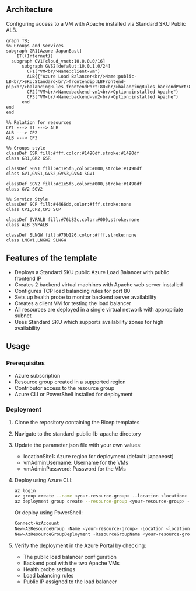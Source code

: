 ## Architecture
Configuring access to a VM with Apache installed via Standard SKU Public ALB.

```mermaid
graph TB;
%% Groups and Services
subgraph GR1[Azure JapanEast]
    IT((Internet))
  subgraph GV1[cloud_vnet:10.0.0.0/16]
      subgraph GVS2[defalut:10.0.1.0/24]
        CP1("VM<br/>Name:client-vm")
        ALB{{"Azure Load Balancer<br/>Name:public-LB<br/>SKU:Standard<br/>frontendip:LBFrontend-pip<br/>balancingRules_frontendPort:80<br/>balancingRules_backendPort:80<br/>balancingRules_protocol:TCP<br/>ProbeRules_protocol:TCP<br/>ProbeRules_port:80<br/>ProbeRules_interval:5"}}
        CP2("VM<br/>Name:backend-vm1<br/>Option:installed Apache")
        CP3("VM<br/>Name:backend-vm2<br/>Option:installed Apache")
      end
end
end

%% Relation for resources
CP1 ---> IT ---> ALB
ALB ---> CP2
ALB ---> CP3

%% Groups style
classDef GSR fill:#fff,color:#1490df,stroke:#1490df
class GR1,GR2 GSR

classDef SGV1 fill:#c1e5f5,color:#000,stroke:#1490df
class GV1,GVS1,GVS2,GVS3,GVS4 SGV1

classDef SGV2 fill:#c1e5f5,color:#000,stroke:#1490df
class GV2 SGV2
 
%% Service Style
classDef SCP fill:#4466dd,color:#fff,stroke:none
class CP1,CP2,CP3 SCP

classDef SVPALB fill:#76b82c,color:#000,stroke:none
class ALB SVPALB

classDef SLNGW fill:#70b126,color:#fff,stroke:none
class LNGW1,LNGW2 SLNGW

```

## Features of the template

- Deploys a Standard SKU public Azure Load Balancer with public frontend IP
- Creates 2 backend virtual machines with Apache web server installed
- Configures TCP load balancing rules for port 80
- Sets up health probe to monitor backend server availability
- Creates a client VM for testing the load balancer
- All resources are deployed in a single virtual network with appropriate subnet
- Uses Standard SKU which supports availability zones for high availability

## Usage

### Prerequisites
- Azure subscription
- Resource group created in a supported region
- Contributor access to the resource group
- Azure CLI or PowerShell installed for deployment

### Deployment

1. Clone the repository containing the Bicep templates
2. Navigate to the standard-public-lb-apache directory
3. Update the parameter.json file with your own values:
   - locationSite1: Azure region for deployment (default: japaneast)
   - vmAdminUsername: Username for the VMs
   - vmAdminPassword: Password for the VMs

4. Deploy using Azure CLI:
   ```bash
   az login
   az group create --name <your-resource-group> --location <location>
   az deployment group create --resource-group <your-resource-group> --template-file main.bicep --parameters parameter.json
   ```

   Or deploy using PowerShell:
   ```powershell
   Connect-AzAccount
   New-AzResourceGroup -Name <your-resource-group> -Location <location>
   New-AzResourceGroupDeployment -ResourceGroupName <your-resource-group> -TemplateFile main.bicep -TemplateParameterFile parameter.json
   ```

5. Verify the deployment in the Azure Portal by checking:
   - The public load balancer configuration
   - Backend pool with the two Apache VMs
   - Health probe settings
   - Load balancing rules
   - Public IP assigned to the load balancer
